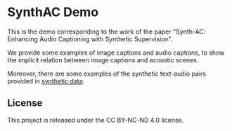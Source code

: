 # SynthAC Demo

This is the demo corresponding to the work of the paper "Synth-AC: Enhancing Audio Captioning with Synthetic Supervision".

We provide some examples of image captions and audio captions, to show the implicit relation between image captions and acoustic scenes.

Moreover, there are some examples of the synthetic text-audio pairs provided in [synthetic data](./synthetic/).  

## License

This project is released under the CC BY-NC-ND 4.0 license.
